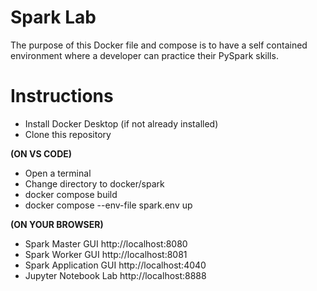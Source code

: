 # Spark Lab
The purpose of this Docker file and compose is to have a self contained environment where a developer can practice their PySpark skills.

# Instructions

- Install Docker Desktop (if not already installed)
- Clone this repository

**(ON VS CODE)**

- Open a terminal
- Change directory to docker/spark
- docker compose build
- docker compose --env-file spark.env up

**(ON YOUR BROWSER)**

- Spark Master GUI http://localhost:8080
- Spark Worker GUI http://localhost:8081
- Spark Application GUI http://localhost:4040
- Jupyter Notebook Lab http://localhost:8888
